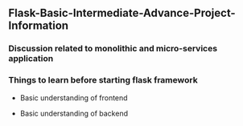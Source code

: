 ## Flask-Basic-Intermediate-Advance-Project-Information

### Discussion related to monolithic and micro-services application
### Things to learn before starting flask framework 

  - Basic understanding of frontend
  
  - Basic understanding of backend
